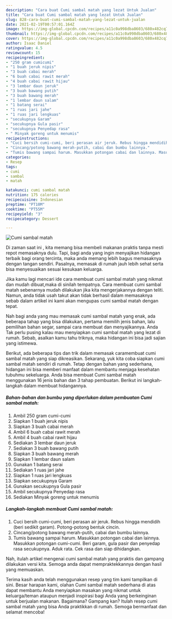 ```yaml
---
description: "Cara buat Cumi sambal matah yang lezat Untuk Jualan"
title: "Cara buat Cumi sambal matah yang lezat Untuk Jualan"
slug: 828-cara-buat-cumi-sambal-matah-yang-lezat-untuk-jualan
date: 2021-02-19T00:57:01.164Z
image: https://img-global.cpcdn.com/recipes/a11c0a998dba8603/680x482cq70/cumi-sambal-matah-foto-resep-utama.jpg
thumbnail: https://img-global.cpcdn.com/recipes/a11c0a998dba8603/680x482cq70/cumi-sambal-matah-foto-resep-utama.jpg
cover: https://img-global.cpcdn.com/recipes/a11c0a998dba8603/680x482cq70/cumi-sambal-matah-foto-resep-utama.jpg
author: Isaac Daniel
ratingvalue: 4.5
reviewcount: 15
recipeingredient:
- "250 gram cumicumi"
- "1 buah jeruk nipis"
- "3 buah cabai merah"
- "6 buah cabai rawit merah"
- "4 buah cabai rawit hijau"
- "3 lembar daun jeruk"
- "3 buah bawang putih"
- "3 buah bawang merah"
- "1 lembar daun salam"
- "1 batang serai"
- "1 ruas jari jahe"
- "1 ruas jari lengkuas"
- "secukupnya Garam"
- "secukupnya Gula pasir"
- "secukupnya Penyedap rasa"
- " Minyak goreng untuk menumis"
recipeinstructions:
- "Cuci bersih cumi-cumi, beri perasan air jeruk. Rebus hingga mendidih (beri sedikit garam). Potong-potong bentuk cincin."
- "Cincang/potong bawang merah-putih, cabai dan bumbu lainnya."
- "Tumis bawang sampai harum. Masukkan potongan cabai dan lainnya. Masukkan potongan cumi-cumi. Beri garam, gula pasir dan penyedap rasa secukupnya. Aduk rata. Cek rasa dan siap dihidangkan."
categories:
- Resep
tags:
- cumi
- sambal
- matah

katakunci: cumi sambal matah 
nutrition: 175 calories
recipecuisine: Indonesian
preptime: "PT10M"
cooktime: "PT55M"
recipeyield: "3"
recipecategory: Dessert

---
```



![Cumi sambal matah](https://img-global.cpcdn.com/recipes/a11c0a998dba8603/680x482cq70/cumi-sambal-matah-foto-resep-utama.jpg)

Di zaman  saat ini , kita memang bisa membeli makanan praktis tanpa mesti repot memasaknya dulu. Tapi, bagi anda yang ingin menyajikan hidangan terbaik bagi orang tercinta, maka anda memang lebih bagus memasaknya dengan tangan sendiri. Pasalnya, memasak di rumah jauh lebih sehat serta bisa menyesuaikan sesuai kesukaan keluarga.

Jika kamu lagi mencari ide cara membuat cumi sambal matah yang nikmat dan mudah dibuat,maka di sinilah tempatnya. Cara membuat cumi sambal matah  sebenarnya mudah dilakukan jika kita mengerjakannya dengan teliti. Namun, anda tidak usah takut akan tidak berhasil dalam memasaknya 
sebab dalam artikel ini kami akan mengupas cumi sambal matah dengan tepat.  



Nah bagi anda yang mau memasak cumi sambal matah yang enak, ada beberapa tahap yang bisa dilakukan, pertama memilih jenis bahan, lalu pemilihan bahan segar, sampai cara membuat dan menyajikannya. Anda Tak perlu pusing kalau mau menyiapkan cumi sambal matah yang lezat di rumah. Sebab, asalkan kamu  tahu triknya, maka hidangan ini bisa jadi sajian yang istimewa.

Berikut, ada beberapa tips dan trik dalam memasak caramembuat cumi sambal matah yang siap dikreasikan. Sekarang, yuk kita coba siapkan cumi sambal matah sendiri di rumah. Tetap dengan bahan yang sederhana, hidangan ini bisa memberi manfaat dalam membantu menjaga kesehatan tubuhmu sekeluarga. Anda bisa membuat Cumi sambal matah menggunakan 16 jenis bahan dan 3 tahap pembuatan. Berikut ini langkah-langkah dalam membuat hidangannya.

<!--inarticleads1-->

##### Bahan-bahan dan bumbu yang diperlukan dalam pembuatan Cumi sambal matah:

1. Ambil 250 gram cumi-cumi
1. Siapkan 1 buah jeruk nipis
1. Siapkan 3 buah cabai merah
1. Ambil 6 buah cabai rawit merah
1. Ambil 4 buah cabai rawit hijau
1. Sediakan 3 lembar daun jeruk
1. Sediakan 3 buah bawang putih
1. Siapkan 3 buah bawang merah
1. Siapkan 1 lembar daun salam
1. Gunakan 1 batang serai
1. Sediakan 1 ruas jari jahe
1. Siapkan 1 ruas jari lengkuas
1. Siapkan secukupnya Garam
1. Gunakan secukupnya Gula pasir
1. Ambil secukupnya Penyedap rasa
1. Sediakan  Minyak goreng untuk menumis




<!--inarticleads2-->

##### Langkah-langkah membuat Cumi sambal matah:

1. Cuci bersih cumi-cumi, beri perasan air jeruk. Rebus hingga mendidih (beri sedikit garam). Potong-potong bentuk cincin.
1. Cincang/potong bawang merah-putih, cabai dan bumbu lainnya.
1. Tumis bawang sampai harum. Masukkan potongan cabai dan lainnya. Masukkan potongan cumi-cumi. Beri garam, gula pasir dan penyedap rasa secukupnya. Aduk rata. Cek rasa dan siap dihidangkan.




Nah, itulah artikel mengenai  cumi sambal matah  yang praktis dan gampang dilakukan versi kita. Semoga anda dapat mempraktekkannya dengan hasil yang memuaskan. 

Terima kasih anda telah menggunakan resep yang tim kami tampilkan di sini. Besar harapan kami, olahan  Cumi sambal matah sederhana di atas dapat membantu Anda menyiapkan masakan yang nikmat untuk keluarga/teman ataupun menjadi inspirasi bagi Anda yang berkeinginan untuk berjualan makanan. Bagaimana? Gampang kan? Itulah resep cumi sambal matah yang bisa Anda praktikkan di rumah. Semoga bermanfaat dan selamat mencoba!

